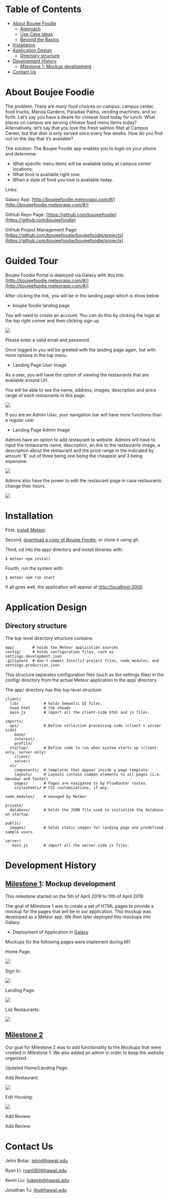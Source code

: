 # Table of Contents
* [About Boujee Foodie](#about-boujee-foodie)
  * [Approach](#approach)
  * [Use Case Ideas](#use-case-ideas)
  * [Beyond the Basics](#beyond-the-basics)
* [Installation](#installation)
* [Application Design](#application-design)
  * [Directory structure](#directory-structure)
* [Development History](#development-history)
  * [Milestone 1: Mockup development](#milestone-1-mockup-development)
* [Contact Us](#contact-us)

# About Boujee Foodie
The problem: There are many food choices on campus: campus center, food trucks, Manoa Gardens, Paradise Palms, vending machines, and so forth. Let’s say you have a desire for chinese food today for lunch. What places on campus are serving chinese food menu items today? Alternatively, let’s say that you love the fresh salmon fillet at Campus Center, but that dish is only served once every few weeks. How do you find out on the day that it’s available?

The solution: The Boujee Foodie app enables you to login on your phone and determine:
  * What specific menu items will be available today at campus center locations;
  * What food is available right now.
  * When a style of food you love is available today.

Links:

Galaxy App: [http://boujeefoodie.meteorapp.com/#/](http://boujeefoodie.meteorapp.com/#/)

GitHub Repo Page: [https://github.com/boujeefoodie](https://github.com/boujeefoodie)

GitHub Project Management Page: [https://github.com/boujeefoodie/boujeefoodie/projects](https://github.com/boujeefoodie/boujeefoodie/projects)

# Guided Tour

Boujee Foodie Portal is deployed via Galaxy with this link: [http://boujeefoodie.meteorapp.com/#/](http://boujeefoodie.meteorapp.com/#/)

After clicking the link, you will be in the landing page which is show below

- boujee foodie landing page

You will need to create an account. You can do this by clicking the login at the top right corner and then clicking sign up.

![](images/signup.png)

Please enter a valid email and password.

Once logged in you will be greeted with the landing page again, but with more options in the top menu.

- Landing Page User Image

As a user, you will have the option of viewing the restaurants that are available around UH.

You will be able to see the name, address, images, description and price range of each restaurants in this page.

![](images/ListRestaurant.png	)

If you are an Admin User, your navigation bar will have more functions than a regular user

- Landing Page Admin Image

Admins have an option to add restaurant to website. Admins will have to input the restaurants name, description, an link to the restaurants image, a description about the restaurant and the price range in the indicated by amount '$' out of three being one being the cheapest and 3 being expensive.

![](images/AddRestaurantAdmin.png)

Admins also have the power to edit the restaurant page in case restaurants change their hours.

![](images/ListRestaurantAdmin.png)


# Installation

First, [install Meteor](https://www.meteor.com/install).

Second, [download a copy of Boujee Foodie](https://github.com/boujeefoodie/boujeefoodie/archive/master.zip), or clone it using git.
  
Third, cd into the app/ directory and install libraries with:

```
$ meteor npm install
```

Fourth, run the system with:

```
$ meteor npm run start
```

If all goes well, the application will appear at [http://localhost:3000](http://localhost:3000).

# Application Design

## Directory structure

The top-level directory structure contains:

```
app/        # holds the Meteor application sources
config/     # holds configuration files, such as settings.development.json
.gitignore  # don't commit IntelliJ project files, node_modules, and settings.production.json
```

This structure separates configuration files (such as the settings files) in the config/ directory from the actual Meteor application in the app/ directory.

The app/ directory has this top-level structure:

```
client/
  lib/           # holds Semantic UI files.
  head.html      # the <head>
  main.js        # import all the client-side html and js files. 

imports/
  api/           # Define collection processing code (client + server side)
    base/
    interest/
    profile/
  startup/       # Define code to run when system starts up (client-only, server-only)
    client/        
    server/        
  ui/
    components/  # templates that appear inside a page template.
    layouts/     # Layouts contain common elements to all pages (i.e. menubar and footer)
    pages/       # Pages are navigated to by FlowRouter routes.
    stylesheets/ # CSS customizations, if any.

node_modules/    # managed by Meteor

private/
  database/      # holds the JSON file used to initialize the database on startup.

public/          
  images/        # holds static images for landing page and predefined sample users.
  
server/
   main.js       # import all the server-side js files.
```

# Development History

## [Milestone 1](https://github.com/boujeefoodie/boujeefoodie/projects/1): Mockup development

This milestone started on the 5th of April 2019 to 11th of April 2019

The goal of Milestone 1 was to create a set of HTML pages to provide a mockup for the pages that will be in our application. This mockup was developed as a Meteor app. We then later deployed this mockups into Galaxy.

* Deployment of Application in [Galaxy](http://boujeefoodie.meteorapp.com/#/)

Mockups for the following pages were implement during M1:

Home Page:

![](images/homepage.png)

Sign In:

![](images/SignIn.jpg)

Landing Page:

![](images/LandingPage.jpg)

List Restaurants:

![](images/ListRestaurant.png)


## [Milestone 2](https://github.com/boujeefoodie/boujeefoodie/projects/2)

Our goal for Milestone 2 was to add functionality to the Mockups that were created in Milestone 1. We also added an admin in order to keep the website organized.

Updated Home/Landing Page:

Add Restaurant:

![](images/AddRestaurantAdmin.png)

Edit Housing:

![](images/EditRestaurant.png)

Add Review:




Add Review: 
# Contact Us

Jetro Butac: jetro@hawaii.edu

Ryan Li: ryanli80@hawaii.edu

Kevin Liu: liukevin@hawaii.edu

Jonathan Tu: jltu@hawaii.edu
